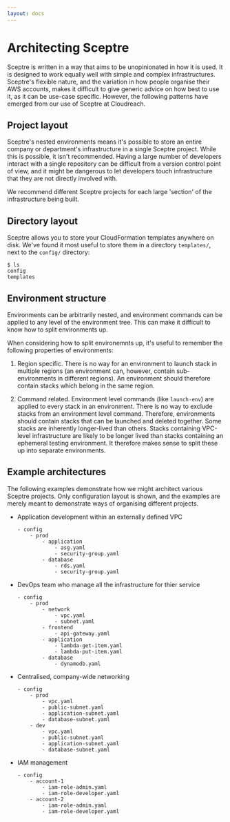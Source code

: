 ```yaml
---
layout: docs
---
```


# Architecting Sceptre

Sceptre is written in a way that aims to be unopinionated in how it is used. It is designed to work equally well with simple and complex infrastructures. Sceptre's flexible nature, and the variation in how people organise their AWS accounts, makes it difficult to give generic advice on how best to use it, as it can be use-case specific. However, the following patterns have emerged from our use of Sceptre at Cloudreach.

## Project layout

Sceptre's nested environments means it's possible to store an entire company or department's infrastructure in a single Sceptre project. While this is possible, it isn't recommended. Having a large number of developers interact with a single repository can be difficult from a version control point of view, and it might be dangerous to let developers touch infrastructure that they are not directly involved with.

We recommend different Sceptre projects for each large 'section' of the infrastructure being built.

## Directory layout

Sceptre allows you to store your CloudFormation templates anywhere on disk. We've found it most useful to store them in a directory `templates/`, next to the `config/` directory:

```
$ ls
config
templates
```

## Environment structure

Environments can be arbitrarily nested, and environment commands can be applied to any level of the environment tree. This can make it difficult to know how to split environments up. 

When considering how to split environemnts up, it's useful to remember the following properties of environments:

1. Region specific. There is no way for an environment to launch stack in multiple regions (an environment can, however, contain sub-environments in different regions). An environment should therefore contain stacks which belong in the same region.

2. Command related. Environment level commands (like `launch-env`) are applied to every stack in an environment. There is no way to exclude stacks from an environment level command. Therefore, environments should contain stacks that can be launched and deleted together.
    Some stacks are inherently longer-lived than others. Stacks containing VPC-level infrastructure are likely to be longer lived than stacks containing an ephemeral testing environment. It therefore makes sense to split these up into separate environments.

## Example architectures

The following examples demonstrate how we might architect various Sceptre projects. Only configuration layout is shown, and the examples are merely meant to demonstrate ways of organising different projects.

- Application development within an externally defined VPC

    ```
    - config
        - prod
            - application
                - asg.yaml
                - security-group.yaml
            - database
                - rds.yaml
                - security-group.yaml
    ```

- DevOps team who manage all the infrastructure for thier service

    ```
    - config
        - prod
            - network
                - vpc.yaml
                - subnet.yaml
            - frontend
                - api-gateway.yaml
            - application
                - lambda-get-item.yaml
                - lambda-put-item.yaml
            - database
                - dynamodb.yaml
    ```

- Centralised, company-wide networking

    ```
    - config
        - prod
            - vpc.yaml
            - public-subnet.yaml
            - application-subnet.yaml
            - database-subnet.yaml
        - dev
            - vpc.yaml
            - public-subnet.yaml
            - application-subnet.yaml
            - database-subnet.yaml
    ```

- IAM management

    ```
    - config
        - account-1
            - iam-role-admin.yaml
            - iam-role-developer.yaml
        - account-2
            - iam-role-admin.yaml
            - iam-role-developer.yaml
    ```

